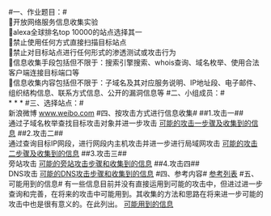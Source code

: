 #一、作业题目：#
</br>开放网络服务信息收集实验 
</br>alexa全球排名top 10000的站点选择其一
</br>禁止使用任何方式直接扫描目标站点
</br>禁止对目标站点进行任何形式的渗透测试或攻击行为
</br>信息收集手段包括但不限于：搜索引擎搜索、whois查询、域名枚举、使用合法客户端连接目标端口等
</br>信息收集内容包括但不限于：子域名及其对应服务说明、IP地址段、电子邮件、组织结构信息、联系方式信息、公开的漏洞信息等
#二、小组成员：#
</br>* * *
#三、选择站点：#
</br>新浪微博 www.weibo.com
#四、按攻击方式进行信息收集#
##1.攻击一##
</br>通过子域名枚举查找目标攻击对象并进一步攻击
[可能的攻击一步骤及收集到的信息](https://github.com/mysomeonelikeyou/ns/blob/patch-1/2015-2/LMY_WXW_WXT/%E6%94%BB%E5%87%BB%E4%B8%80.md)
##2.攻击二##
</br>通过查询目标IP网段，进行网段内主机攻击并进一步进行局域网攻击
[可能的攻击二步骤及收集到的信息](https://github.com/mysomeonelikeyou/ns/blob/patch-1/2015-2/LMY_WXW_WXT/%E6%94%BB%E5%87%BB%E4%BA%8C.md)
##3.攻击三##
</br>旁站攻击
[可能的旁站攻击步骤和收集到的信息](https://github.com/mysomeonelikeyou/ns/blob/patch-1/2015-2/LMY_WXW_WXT/%E6%97%81%E7%AB%99%E6%94%BB%E5%87%BB.md)
##4.攻击四##
</br>DNS攻击
[可能的DNS攻击步骤和收集到的信息](https://github.com/mysomeonelikeyou/ns/blob/patch-1/2015-2/LMY_WXW_WXT/DNS%E5%8A%AB%E6%8C%81.md)
#四、参考内容#
[参考列表](https://github.com/mysomeonelikeyou/ns/blob/patch-1/2015-2/LMY_WXW_WXT/%E5%8F%82%E8%80%83%E5%86%85%E5%AE%B9.md)
#五、可能用到的信息#
有一些信息目前并没有直接运用到可能的攻击中，但进过进一步查询和完善，在将来的攻击中可能用到。其收集的方法和思路在将来进一步可能的攻击中也是很有意义的。在此列出。
[可能用到的信息](https://github.com/mysomeonelikeyou/ns/blob/patch-1/2015-2/LMY_WXW_WXT/%E5%8F%AF%E8%83%BD%E7%94%A8%E5%88%B0%E7%9A%84%E4%BF%A1%E6%81%AF.md)
